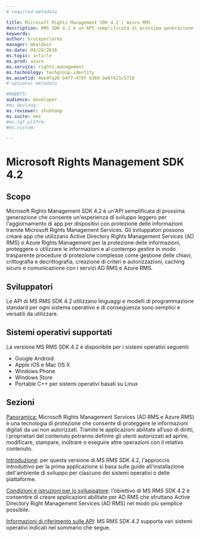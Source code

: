 ```yaml
---
# required metadata

title: Microsoft Rights Management SDK 4.2 | Azure RMS
description: RMS SDK 4.2 è un'API semplificata di prossima generazione che consente un'esperienza di sviluppo leggero per l'aggiornamento di app per dispositivi con protezione delle informazioni.
keywords:
author: bruceperlerms
manager: mbaldwin
ms.date: 04/28/2016
ms.topic: article
ms.prod: azure
ms.service: rights-management
ms.technology: techgroup-identity
ms.assetid: 4ee4fa26-b4f7-478f-b360-be6f421c5718
# optional metadata

#ROBOTS:
audience: developer
#ms.devlang:
ms.reviewer: shubhamp
ms.suite: ems
#ms.tgt_pltfrm:
#ms.custom:

---
```


# Microsoft Rights Management SDK 4.2

## Scopo ##

Microsoft Rights Management SDK 4.2 è un'API semplificata di prossima generazione che consente un'esperienza di sviluppo leggero per l'aggiornamento di app per dispositivi con protezione delle informazioni tramite Microsoft Rights Management Services. Gli sviluppatori possono creare app che utilizzano Active Directory Rights Management Services (AD RMS) o Azure Rights Management per la protezione delle informazioni, proteggere o utilizzare le informazioni e al contempo gestire in modo trasparente procedure di protezione complesse come gestione delle chiavi, crittografia e decrittografia, creazione di criteri e autorizzazioni, caching sicuro e comunicazione con i servizi AD RMS e Azure RMS.

## Sviluppatori ##

Le API di MS RMS SDK 4.2 utilizzano linguaggi e modelli di programmazione standard per ogni sistema operativo e di conseguenza sono semplici e versatili da utilizzare.

## Sistemi operativi supportati ##

La versione MS RMS SDK 4.2 è disponibile per i sistemi operativi seguenti:

- Google Android
- Apple iOS e Mac OS X
- Windows Phone
- Windows Store
- Portable C++ per sistemi operativi basati su Linux

## Sezioni ##

[Panoramica:](overview.md) Microsoft Rights Management Services (AD RMS e Azure RMS) è una tecnologia di protezione che consente di proteggere le informazioni digitali da usi non autorizzati. Tramite le applicazioni abilitate all’uso di diritti, i proprietari del contenuto potranno definire gli utenti autorizzati ad aprire, modificare, stampare, inoltrare o eseguire altre operazioni con il relativo contenuto.

[Introduzione](get-started.md): per questa versione di MS RMS SDK 4.2, l'approccio introduttivo per la prima applicazione si basa sulle guide all'installazione dell'ambiente di sviluppo per ciascuno dei sistemi operativi o delle piattaforme.

[Condizioni e istruzioni per lo sviluppatore](core-concepts.md): l'obiettivo di MS RMS SDK 4.2 è consentire di creare applicazioni abilitate per AD RMS che sfruttano Active Directory Right Management Services (AD RMS) nel modo più semplice possibile.

[Informazioni di riferimento sulle API](api-reference-4-2.md): MS RMS SDK 4.2 supporta vari sistemi operativi indicati nel sommario che segue.

 

 

 


<!--HONumber=Apr16_HO4-->


